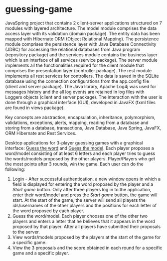 # guessing-game

JavaSpring project that contains 2 client-server applications structured on 7 modules with layered architecture. The model module comprises the data access layer with its validation (domain package). The entity data has been mapped with Hibernate ORM (Object Relational Mapping). The persistence module comprises the persistence layer with Java Database Connectivity (JDBC) for accessing the relational databases from Java program (repository package) and the services module contains the business layer which is an interface of all services (service package). The server module implements all the functionalities required for the client module that comprises the presentation layer (controller package). The rest module implements all rest services for controllers. The data is saved in the SQLite database using the connection configurations from the app.config file (client and server package). The Java library, Apache Log4j was used for messages history and the all log events are retained in log files with Loggers objects (client and server package). The interaction with the user is done through a graphical interface (GUI), developed in JavaFX (fxml files are found in views package).

Key concepts are abstraction, encapsulation, inheritance, polymorphism, validations, exceptions, alerts, mapping, reading from a database and storing from a database, transactions, Java Database, Java Spring, JavaFX, ORM Hibernate and Rest Services.

Desktop applications for 3-player guessing games with a graphical interface: [Guess the word](https://github.com/Iri25/mpp-games-project-Iri25/tree/main/GuessWord) and [Guess the model](https://github.com/Iri25/mpp-games-project-Iri25/tree/main/GuessModel). 
Each player proposes a word/model consisting of at least 6 letters and each player tries to guess the words/models proposed by the other players. Player/Players who get the most points after 3 rounds, win the game. Each user can do the following:
1. Login - After successful authentication, a new window opens in which a field is displayed for entering the word proposed by the player and a <i>Start game</i> button. Only after three players log in to the application, enter their word/model and press the <i>Start game</i> button, the game will start. At the start of the game, the server will send all players the ids/usernames of the other players and the positions for each letter of the word proposed by each player.
2. Guess the word/model. Each player chooses one of the other two players and enters a letter that he believes that it appears in the word proposed by that player. After all players have submitted their proposals to the server.
3. View words/models proposed by the players at the start of the game for a specific game.
4. View the 3 proposals and the score obtained in each round for a specific game and a specific player.
